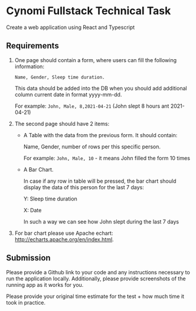 # Cynomi Fullstack Technical Task

Create a web application using React and Typescript

## Requirements

1. One page should contain a form, where users can fill the following information:

   ```
   Name, Gender, Sleep time duration.
   ```

   This data should be added into the DB when you should add additional column current date in format yyyy-mm-dd.

   For example: `John, Male, 8,2021-04-21` (John slept 8 hours ant 2021-04-21)

2. The second page should have 2 items:

   - A Table with the data from the previous form. It should contain:

     Name, Gender, number of rows per this specific person.

     For example: `John, Male, 10` - it means John filled the form 10 times

   - A Bar Chart.

     In case if any row in table will be pressed, the bar chart should display the data of this person for the last 7 days:

     Y: Sleep time duration

     X: Date

     In such a way we can see how John slept during the last 7 days

3. For bar chart please use Apache echart: http://echarts.apache.org/en/index.html.

## Submission

Please provide a Github link to your code and any instructions necessary to run the application locally. Additionally, please provide screenshots of the running app as it works for you.

Please provide your original time estimate for the test + how much time it took in practice.
